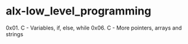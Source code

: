 # alx-low_level_programming
0x01. C - Variables, if, else, while
0x06. C - More pointers, arrays and strings
